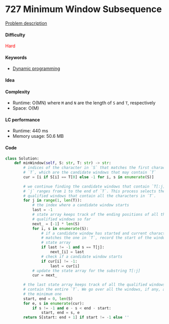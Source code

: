 727 Minimum Window Subsequence
=======================
[Problem description](https://leetcode.com/problems/minimum-window-subsequence/)

#### Difficulty
<span style="color:red">Hard</span>

#### Keywords
- [Dynamic programming](../categories/dp.md)
  
#### Idea


#### Complexity
- Runtime: O(MN) where `M` and `N` are the length of `S` and `T`, respectively
- Space: O(M)
  
#### LC performance
- Runtime: 440 ms
- Memory usage: 50.6 MB

#### Code
```python
class Solution:
    def minWindow(self, S: str, T: str) -> str:
        # indices of the character in `S` that matches the first character in 
        # `T`, which are the candidate windows that may contain `T`
        cur = [i if S[i] == T[0] else -1 for i, s in enumerate(S)]
        
        # we continue finding the candidate windows that contain `T[:j]` wherein 
        # `j` ranges from 1 to the end of `T`. This process selects the 
        # qualified windows that contain all the characters in `T`. 
        for j in range(1, len(T)):
            # the index where a candidate window starts
            last = -1
            # state array keeps track of the ending positions of all the 
            # qualified windows so far
            next_ = [-1] * len(S)
            for i, s in enumerate(S):
                # if a candidate window has started and current character in `S` 
                # matches the one in `T`, record the start of the window in the 
                # state array
                if last != -1 and s == T[j]:
                    next_[i] = last
                # check if a candidate window starts
                if cur[i] != -1:
                    last = cur[i]
            # update the state array for the substring T[:j]
            cur = next_
        
        # the last state array keeps track of all the qualified windows that 
        # contain the entire `T`. We go over all the windows, if any, and find 
        # the minimum one
        start, end = 0, len(S)
        for e, s in enumerate(cur):
            if s != -1 and e - s < end - start:
                start, end = s, e
        return S[start: end + 1] if start != -1 else ''
```
